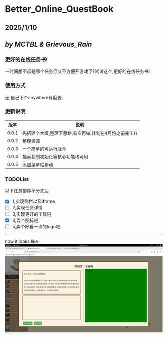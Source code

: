 # Better_Online_QuestBook

## 2025/1/10

## *by MCTBL & Grievous_Rain*

### 更好的在线任务书!

一时间想不起是哪个任务但又不方便开游戏了?试试这个,更好的在线任务书!

### 使用方式

无,自己下个anywhere琢磨去.


### 更新说明

|版本|说明|
|---|---|
|0.0.1|先搭建个大概,整理下思路,有空再做,计划在4月份之前完工()|
|0.0.2|整理资源|
|0.0.3|一个简单的可运行版本|
|0.0.4|搜索复制初始化等核心功能均可用|
|0.0.5|添加菜单栏移动|

### TODOList

以下任务排序不分先后

- [x] 1,实现侧栏以及iframe
- [ ] 2,实现任务详情
- [ ] 3,实现更好的工具链
- [x] 4,弄个图标吧
- [ ] 5,弄个好看一点的logo吧

---

now it looks like
![now](pic/now.png)
